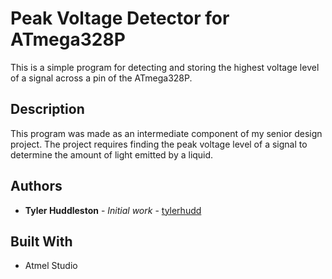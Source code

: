 # Peak Voltage Detector for ATmega328P

This is a simple program for detecting and storing the highest voltage level of a signal across a pin of the ATmega328P.

## Description
This program was made as an intermediate component of my senior design project.  The project requires finding the peak voltage level of a signal to determine the amount of light emitted by a liquid.

## Authors

* **Tyler Huddleston** - *Initial work* - [tylerhudd](https://github.com/tylerhudd)

## Built With
* Atmel Studio
